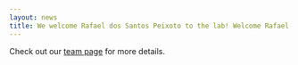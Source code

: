 ```yaml
---
layout: news
title: We welcome Rafael dos Santos Peixoto to the lab! Welcome Rafael!
---
```


Check out our <a href="/team">team page</a> for more details.